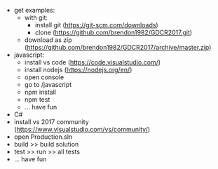 - get examples:
  - with git:
    - install git (https://git-scm.com/downloads)
    - clone (https://github.com/brendon1982/GDCR2017.git)
  - download as zip (https://github.com/brendon1982/GDCR2017/archive/master.zip)
- javascript:
  - install vs code (https://code.visualstudio.com/)
  - install nodejs (https://nodejs.org/en/)
  - open console
  - go to /javascript
  - npm install
  - npm test
  - ... have fun
 - C#
  - install vs 2017 community (https://www.visualstudio.com/vs/community/)
  - open Production.sln
  - build >> build solution
  - test >> run >> all tests
  - ... have fun